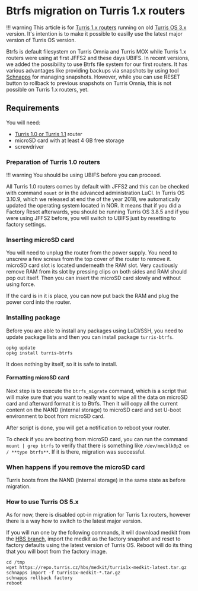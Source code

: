 # Btrfs migration on Turris 1.x routers

!!! warning
    This article is for [Turris 1.x routers](../hw/turris-1x/turris-1x.md)
    running on old [Turris OS 3.x](../basics/tos_versions.md) version.
    It's intention  is to make it possible to easilly use the latest major version 
    of Turris OS version.

Btrfs is default filesystem on Turris Omnia and Turris MOX while Turris 1.x
routers were using at first JFFS2 and these days UBIFS.  In recent versions, we
added the possibility to use Btrfs file system for our first routers. It has
various advantages like providing backups via snapshots by using tool
[Schnapps](../geek/schnapps/schnapps.md) for managing snapshots. However, while
you can use RESET button to rollback to previous snapshots on Turris Omnia, this
is not possible on Turris 1.x routers, yet.

## Requirements

You will need:

* [Turris 1.0 or Turris 1.1](../hw/turris-1x/turris-1x.md) router
* microSD card with at least 4 GB free storage
* screwdriver

### Preparation of Turris 1.0 routers

!!! warning 
    You should be using UBIFS before you can proceed.

All Turris 1.0 routers comes by default with JFFS2 and this can be checked with
command `mount` or in the advanced administration LuCI.  In Turris OS 3.10.9,
which we released at end the of the year 2018, we automatically updated the
operating system located in NOR. It means that if you did a Factory Reset
afterwards, you should be running Turris OS 3.8.5 and if you were using JFFS2
before, you will switch to UBIFS just by resetting to factory settings.

### Inserting microSD card

You will need to unplug the router from the power supply. You need to unscrew a
few screws from the top cover of the router to remove it. microSD card slot is
located underneath the RAM slot. Very cautiously remove RAM from its slot by
pressing clips on both sides and RAM should pop out itself. Then you can insert
the microSD card slowly and without using force.

If the card is in it is place, you can now put back the RAM and plug the power
cord into the router.

### Installing package

Before you are able to install any packages using LuCI/SSH, you need to update
package lists and then you can install package `turris-btrfs`.

``` 
opkg update
opkg install turris-btrfs
```

It does nothing by itself, so it is safe to install.

#### Formatting microSD card

Next step is to execute the `btrfs_migrate` command, which is a script that will
make sure that you want to really want to wipe all the data on microSD card and
afterward format it is to Btrfs. Then it will copy all the current content on
the NAND (internal storage) to microSD card and set U-boot environment to boot
from microSD card.

After script is done, you will get a notification to reboot your router.

To check if you are booting from microSD card, you can run the command `mount |
grep btrfs` to verify that there is something like `/dev/mmcblk0p2 on / **type
btrfs**`. If it is there, migration was successful.

### When happens if you remove the microSD card

Turris boots from the NAND (internal storage) in the same state as before
migration.

### How to use Turris OS 5.x

As for now, there is disabled opt-in migration for Turris 1.x routers, however
there is a way how to switch to the latest major version.

If you will run one by the following commands, it will download medkit from the
[HBS branch](../geek/testing.md), import the medkit as the factory snapshot and
reset to factory defaults using the latest version of Turris OS.  Reboot will do
its thing that you will boot from the factory image. 

``` 
cd /tmp 
wget https://repo.turris.cz/hbs/medkit/turris1x-medkit-latest.tar.gz
schnapps import -f turris1x-medkit-*.tar.gz
schnapps rollback factory 
reboot
```
